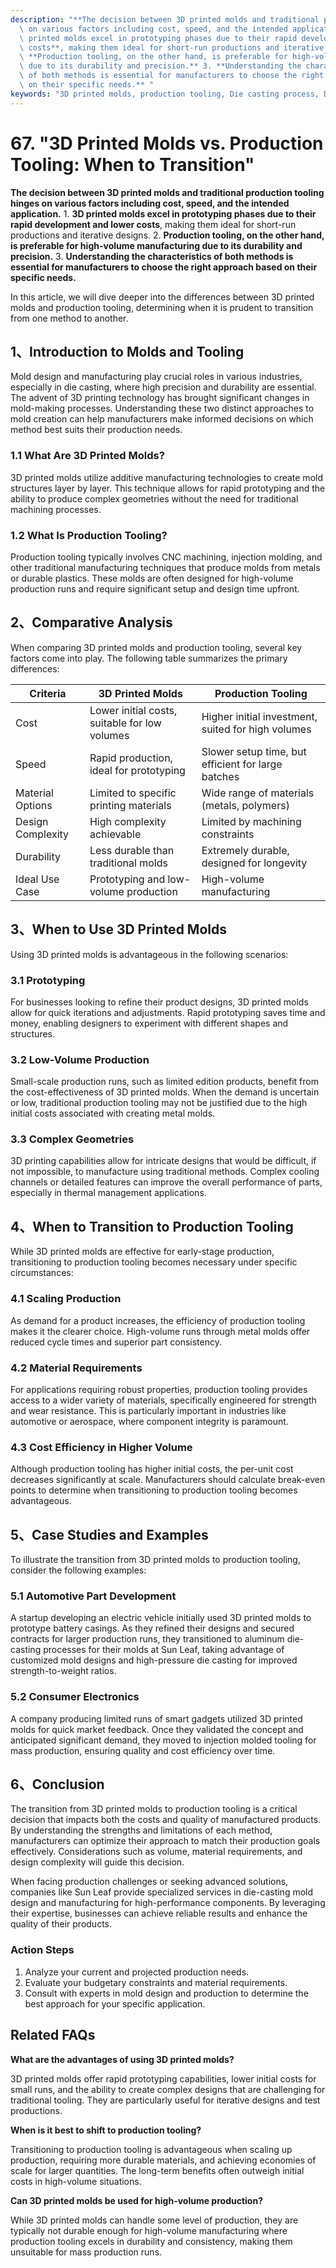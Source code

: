 ```yaml
---
description: "**The decision between 3D printed molds and traditional production tooling hinges\
  \ on various factors including cost, speed, and the intended application.** 1. **3D\
  \ printed molds excel in prototyping phases due to their rapid development and lower\
  \ costs**, making them ideal for short-run productions and iterative designs. 2.\
  \ **Production tooling, on the other hand, is preferable for high-volume manufacturing\
  \ due to its durability and precision.** 3. **Understanding the characteristics\
  \ of both methods is essential for manufacturers to choose the right approach based\
  \ on their specific needs.** "
keywords: "3D printed molds, production tooling, Die casting process, Die-cast aluminum"
---
```

# 67. "3D Printed Molds vs. Production Tooling: When to Transition"

**The decision between 3D printed molds and traditional production tooling hinges on various factors including cost, speed, and the intended application.** 1. **3D printed molds excel in prototyping phases due to their rapid development and lower costs**, making them ideal for short-run productions and iterative designs. 2. **Production tooling, on the other hand, is preferable for high-volume manufacturing due to its durability and precision.** 3. **Understanding the characteristics of both methods is essential for manufacturers to choose the right approach based on their specific needs.** 

In this article, we will dive deeper into the differences between 3D printed molds and production tooling, determining when it is prudent to transition from one method to another.

## **1、Introduction to Molds and Tooling**

Mold design and manufacturing play crucial roles in various industries, especially in die casting, where high precision and durability are essential. The advent of 3D printing technology has brought significant changes in mold-making processes. Understanding these two distinct approaches to mold creation can help manufacturers make informed decisions on which method best suits their production needs.

### **1.1 What Are 3D Printed Molds?**

3D printed molds utilize additive manufacturing technologies to create mold structures layer by layer. This technique allows for rapid prototyping and the ability to produce complex geometries without the need for traditional machining processes. 

### **1.2 What Is Production Tooling?**

Production tooling typically involves CNC machining, injection molding, and other traditional manufacturing techniques that produce molds from metals or durable plastics. These molds are often designed for high-volume production runs and require significant setup and design time upfront.

## **2、Comparative Analysis**

When comparing 3D printed molds and production tooling, several key factors come into play. The following table summarizes the primary differences:

| Criteria                     | 3D Printed Molds                         | Production Tooling                      |
|------------------------------|------------------------------------------|-----------------------------------------|
| Cost                         | Lower initial costs, suitable for low volumes | Higher initial investment, suited for high volumes |
| Speed                        | Rapid production, ideal for prototyping | Slower setup time, but efficient for large batches |
| Material Options             | Limited to specific printing materials   | Wide range of materials (metals, polymers) |
| Design Complexity            | High complexity achievable                | Limited by machining constraints         |
| Durability                   | Less durable than traditional molds     | Extremely durable, designed for longevity |
| Ideal Use Case               | Prototyping and low-volume production   | High-volume manufacturing                |

## **3、When to Use 3D Printed Molds**

Using 3D printed molds is advantageous in the following scenarios:

### **3.1 Prototyping**

For businesses looking to refine their product designs, 3D printed molds allow for quick iterations and adjustments. Rapid prototyping saves time and money, enabling designers to experiment with different shapes and structures.

### **3.2 Low-Volume Production**

Small-scale production runs, such as limited edition products, benefit from the cost-effectiveness of 3D printed molds. When the demand is uncertain or low, traditional production tooling may not be justified due to the high initial costs associated with creating metal molds.

### **3.3 Complex Geometries**

3D printing capabilities allow for intricate designs that would be difficult, if not impossible, to manufacture using traditional methods. Complex cooling channels or detailed features can improve the overall performance of parts, especially in thermal management applications.

## **4、When to Transition to Production Tooling**

While 3D printed molds are effective for early-stage production, transitioning to production tooling becomes necessary under specific circumstances:

### **4.1 Scaling Production**

As demand for a product increases, the efficiency of production tooling makes it the clearer choice. High-volume runs through metal molds offer reduced cycle times and superior part consistency.

### **4.2 Material Requirements**

For applications requiring robust properties, production tooling provides access to a wider variety of materials, specifically engineered for strength and wear resistance. This is particularly important in industries like automotive or aerospace, where component integrity is paramount.

### **4.3 Cost Efficiency in Higher Volume**

Although production tooling has higher initial costs, the per-unit cost decreases significantly at scale. Manufacturers should calculate break-even points to determine when transitioning to production tooling becomes advantageous.

## **5、Case Studies and Examples**

To illustrate the transition from 3D printed molds to production tooling, consider the following examples:

### **5.1 Automotive Part Development**

A startup developing an electric vehicle initially used 3D printed molds to prototype battery casings. As they refined their designs and secured contracts for larger production runs, they transitioned to aluminum die-casting processes for their molds at Sun Leaf, taking advantage of customized mold designs and high-pressure die casting for improved strength-to-weight ratios.

### **5.2 Consumer Electronics**

A company producing limited runs of smart gadgets utilized 3D printed molds for quick market feedback. Once they validated the concept and anticipated significant demand, they moved to injection molded tooling for mass production, ensuring quality and cost efficiency over time.

## **6、Conclusion**

The transition from 3D printed molds to production tooling is a critical decision that impacts both the costs and quality of manufactured products. By understanding the strengths and limitations of each method, manufacturers can optimize their approach to match their production goals effectively. Considerations such as volume, material requirements, and design complexity will guide this decision.

When facing production challenges or seeking advanced solutions, companies like Sun Leaf provide specialized services in die-casting mold design and manufacturing for high-performance components. By leveraging their expertise, businesses can achieve reliable results and enhance the quality of their products.

### **Action Steps**

1. Analyze your current and projected production needs.
2. Evaluate your budgetary constraints and material requirements.
3. Consult with experts in mold design and production to determine the best approach for your specific application.

## Related FAQs

**What are the advantages of using 3D printed molds?**

3D printed molds offer rapid prototyping capabilities, lower initial costs for small runs, and the ability to create complex designs that are challenging for traditional tooling. They are particularly useful for iterative designs and test productions.

**When is it best to shift to production tooling?**

Transitioning to production tooling is advantageous when scaling up production, requiring more durable materials, and achieving economies of scale for larger quantities. The long-term benefits often outweigh initial costs in high-volume situations.

**Can 3D printed molds be used for high-volume production?**

While 3D printed molds can handle some level of production, they are typically not durable enough for high-volume manufacturing where production tooling excels in durability and consistency, making them unsuitable for mass production runs.
